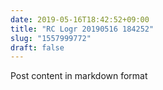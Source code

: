 ```yaml
---
date: 2019-05-16T18:42:52+09:00
title: "RC Logr 20190516 184252"
slug: "1557999772"
draft: false
---
```


Post content in markdown format
